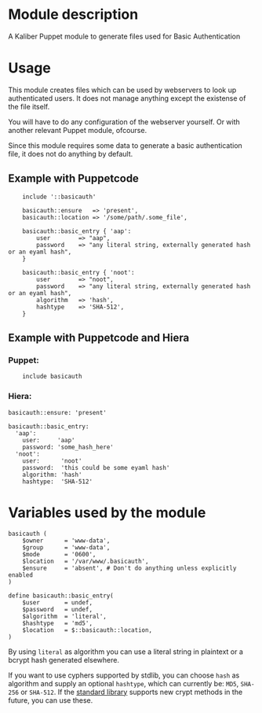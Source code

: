 # Module description
A Kaliber Puppet module to generate files used for Basic Authentication

# Usage
This module creates files which can be used by webservers to look up authenticated users. It does not manage anything except the existense of the file itself. 

You will have to do any configuration of the webserver yourself. Or with another relevant Puppet module, ofcourse. 

Since this module requires some data to generate a basic authentication file, it does not do anything by default. 

## Example with Puppetcode
````
    include '::basicauth'

    basicauth::ensure   => 'present',
    basicauth::location => '/some/path/.some_file',

    basicauth::basic_entry { 'aap':
        user        => "aap",
        password    => "any literal string, externally generated hash or an eyaml hash",
    }

    basicauth::basic_entry { 'noot':
        user        => "noot",
        password    => "any literal string, externally generated hash or an eyaml hash",
        algorithm   => 'hash',
        hashtype    => 'SHA-512',
    }
````
## Example with Puppetcode and Hiera
### Puppet:
````
    include basicauth
````
### Hiera:
````
basicauth::ensure: 'present'

basicauth::basic_entry: 
  'aap':
    user:     'aap'
    password: 'some_hash_here'
  'noot':
    user:      'noot'
    password:  'this could be some eyaml hash'
    algorithm: 'hash'
    hashtype:  'SHA-512'
````

# Variables used by the module

````
basicauth (
    $owner      = 'www-data',
    $group      = 'www-data',
    $mode       = '0600',
    $location   = '/var/www/.basicauth',
    $ensure     = 'absent', # Don't do anything unless explicitly enabled
)
````

````
define basicauth::basic_entry(
    $user       = undef,
    $password   = undef,
    $algorithm  = 'literal',
    $hashtype   = 'md5',
    $location   = $::basicauth::location,
)
````

By using `literal` as algorithm you can use a literal string in plaintext or a bcrypt hash generated elsewhere. 

If you want to use cyphers supported by stdlib, you can choose `hash` as algorithm and supply an optional `hashtype`, which can currently be: `MD5`, `SHA-256` or `SHA-512`. If the [standard library](https://forge.puppet.com/puppetlabs/stdlib/) supports new crypt methods in the future, you can use these. 

